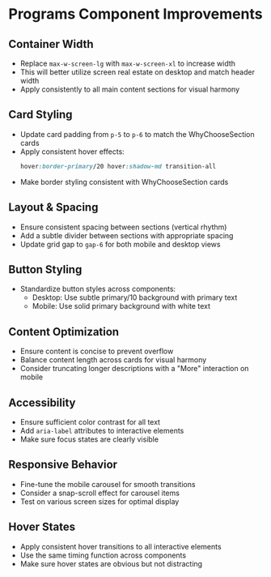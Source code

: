 # Programs Component Improvements

## Container Width
- Replace `max-w-screen-lg` with `max-w-screen-xl` to increase width
- This will better utilize screen real estate on desktop and match header width
- Apply consistently to all main content sections for visual harmony

## Card Styling
- Update card padding from `p-5` to `p-6` to match the WhyChooseSection cards
- Apply consistent hover effects:
  ```css
  hover:border-primary/20 hover:shadow-md transition-all
  ```
- Make border styling consistent with WhyChooseSection cards

## Layout & Spacing
- Ensure consistent spacing between sections (vertical rhythm)
- Add a subtle divider between sections with appropriate spacing
- Update grid gap to `gap-6` for both mobile and desktop views

## Button Styling
- Standardize button styles across components:
  - Desktop: Use subtle primary/10 background with primary text
  - Mobile: Use solid primary background with white text

## Content Optimization
- Ensure content is concise to prevent overflow
- Balance content length across cards for visual harmony
- Consider truncating longer descriptions with a "More" interaction on mobile

## Accessibility
- Ensure sufficient color contrast for all text
- Add `aria-label` attributes to interactive elements
- Make sure focus states are clearly visible

## Responsive Behavior
- Fine-tune the mobile carousel for smooth transitions
- Consider a snap-scroll effect for carousel items
- Test on various screen sizes for optimal display

## Hover States
- Apply consistent hover transitions to all interactive elements
- Use the same timing function across components
- Make sure hover states are obvious but not distracting 